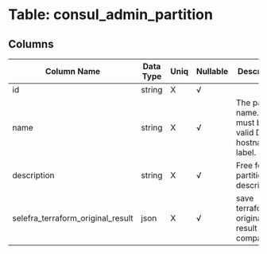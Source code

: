 # Table: consul_admin_partition

## Columns 

|  Column Name   |  Data Type  | Uniq | Nullable | Description | 
|  ----  | ----  | ----  | ----  | ---- | 
| id | string | X | √ |  | 
| name | string | X | √ | The partition name. This must be a valid DNS hostname label. | 
| description | string | X | √ | Free form partition description. | 
| selefra_terraform_original_result | json | X | √ | save terraform original result for compatibility | 


